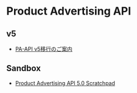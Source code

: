 # Product Advertising API

## v5
- [PA-API v5移行のご案内](https://affiliate.amazon.co.jp/help/node/topic/GZBFW3F79Y7FADBL)

## Sandbox
- [Product Advertising API 5.0 Scratchpad](https://webservices.amazon.co.jp/paapi5/scratchpad/index.html)
